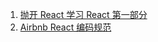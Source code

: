 1. [抛开 React 学习 React 第一部分](https://zhuanlan.zhihu.com/p/20678269?utm_source=pocket_saves)
2. [Airbnb React 编码规范](https://zhuanlan.zhihu.com/p/20616464?utm_source=pocket_saves)
